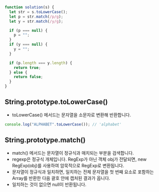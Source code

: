 ```js
function solution(s) {
  let str = s.toLowerCase();
  let p = str.match(/p/g);
  let y = str.match(/y/g);

  if (p === null) {
    p = "";
  }
  if (y === null) {
    y = "";
  }

  if (p.length === y.length) {
    return true;
  } else {
    return false;
  }
}
```

## String.prototype.toLowerCase()

- toLowerCase() 메서드는 문자열을 소문자로 변환해 반환합니다.

```js
console.log("ALPHABET".toLowerCase()); // 'alphabet'
```

## String.prototype.match()

- match() 메서드는 문자열이 정규식과 매치되는 부분을 검색합니다.
- regexp은 정규식 개체입니다. RegExp가 아닌 객체 obj가 전달되면, new RegExp(obj)를 사용하여 암묵적으로 RegExp로 변환됩니다.
- 문자열이 정규식과 일치하면, 일치하는 전체 문자열을 첫 번째 요소로 포함하는 Array를 반환한 다음 괄호 안에 캡처된 결과가 옵니다.
- 일치하는 것이 없으면 null이 반환됩니다.
